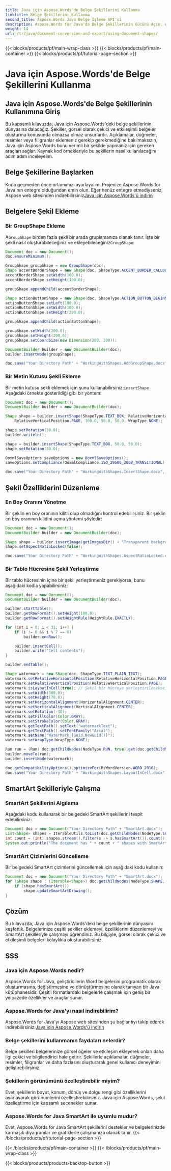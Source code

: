 ```yaml
---
title: Java için Aspose.Words'de Belge Şekillerini Kullanma
linktitle: Belge Şekillerini Kullanma
second_title: Aspose.Words Java Belge İşleme API'si
description: Aspose.Words for Java'da Belge Şekillerinin Gücünü Açın. Adım Adım Örneklerle Görsel Olarak İlgi Çekici Belgeler Oluşturmayı Öğrenin.
weight: 14
url: /tr/java/document-conversion-and-export/using-document-shapes/
---
```


{{< blocks/products/pf/main-wrap-class >}}
{{< blocks/products/pf/main-container >}}
{{< blocks/products/pf/tutorial-page-section >}}

# Java için Aspose.Words'de Belge Şekillerini Kullanma


## Java için Aspose.Words'de Belge Şekillerinin Kullanımına Giriş

Bu kapsamlı kılavuzda, Java için Aspose.Words'deki belge şekillerinin dünyasına dalacağız. Şekiller, görsel olarak çekici ve etkileşimli belgeler oluşturma konusunda olmazsa olmaz unsurlardır. Açıklamalar, düğmeler, resimler veya filigranlar eklemeniz gerekip gerekmediğine bakılmaksızın, Java için Aspose.Words bunu verimli bir şekilde yapmanız için gereken araçları sağlar. Kaynak kod örnekleriyle bu şekillerin nasıl kullanılacağını adım adım inceleyelim.

## Belge Şekillerine Başlarken

 Koda geçmeden önce ortamımızı ayarlayalım. Projenize Aspose.Words for Java'nın entegre olduğundan emin olun. Eğer henüz entegre etmediyseniz, Aspose web sitesinden indirebilirsiniz[Java için Aspose.Words'ü indirin](https://releases.aspose.com/words/java/)

## Belgelere Şekil Ekleme

### Bir GroupShape Ekleme

 A`GroupShape` birden fazla şekli bir arada gruplamanıza olanak tanır. İşte bir şekli nasıl oluşturabileceğiniz ve ekleyebileceğiniz`GroupShape`:

```java
Document doc = new Document();
doc.ensureMinimum();

GroupShape groupShape = new GroupShape(doc);
Shape accentBorderShape = new Shape(doc, ShapeType.ACCENT_BORDER_CALLOUT_1);
accentBorderShape.setWidth(100.0);
accentBorderShape.setHeight(100.0);

groupShape.appendChild(accentBorderShape);

Shape actionButtonShape = new Shape(doc, ShapeType.ACTION_BUTTON_BEGINNING);
actionButtonShape.setLeft(100.0);
actionButtonShape.setWidth(100.0);
actionButtonShape.setHeight(200.0);

groupShape.appendChild(actionButtonShape);

groupShape.setWidth(200.0);
groupShape.setHeight(200.0);
groupShape.setCoordSize(new Dimension(200, 200));

DocumentBuilder builder = new DocumentBuilder(doc);
builder.insertNode(groupShape);

doc.save("Your Directory Path" + "WorkingWithShapes.AddGroupShape.docx");
```

### Bir Metin Kutusu Şekli Ekleme

 Bir metin kutusu şekli eklemek için şunu kullanabilirsiniz:`insertShape` Aşağıdaki örnekte gösterildiği gibi bir yöntem:

```java
Document doc = new Document();
DocumentBuilder builder = new DocumentBuilder(doc);

Shape shape = builder.insertShape(ShapeType.TEXT_BOX, RelativeHorizontalPosition.PAGE, 100.0,
    RelativeVerticalPosition.PAGE, 100.0, 50.0, 50.0, WrapType.NONE);

shape.setRotation(30.0);
builder.writeln();

shape = builder.insertShape(ShapeType.TEXT_BOX, 50.0, 50.0);
shape.setRotation(30.0);

OoxmlSaveOptions saveOptions = new OoxmlSaveOptions();
saveOptions.setCompliance(OoxmlCompliance.ISO_29500_2008_TRANSITIONAL);

doc.save("Your Directory Path" + "WorkingWithShapes.InsertShape.docx", saveOptions);
```

## Şekil Özelliklerini Düzenleme

### En Boy Oranını Yönetme

Bir şeklin en boy oranının kilitli olup olmadığını kontrol edebilirsiniz. Bir şeklin en boy oranının kilidini açma yöntemi şöyledir:

```java
Document doc = new Document();
DocumentBuilder builder = new DocumentBuilder(doc);

Shape shape = builder.insertImage(getImagesDir() + "Transparent background logo.png");
shape.setAspectRatioLocked(false);

doc.save("Your Directory Path" + "WorkingWithShapes.AspectRatioLocked.docx");
```

### Bir Tablo Hücresine Şekil Yerleştirme

Bir tablo hücresinin içine bir şekil yerleştirmeniz gerekiyorsa, bunu aşağıdaki kodla yapabilirsiniz:

```java
Document doc = new Document();
DocumentBuilder builder = new DocumentBuilder(doc);

builder.startTable();
builder.getRowFormat().setHeight(100.0);
builder.getRowFormat().setHeightRule(HeightRule.EXACTLY);

for (int i = 0; i < 31; i++) {
    if (i != 0 && i % 7 == 0)
        builder.endRow();

    builder.insertCell();
    builder.write("Cell contents");
}

builder.endTable();

Shape watermark = new Shape(doc, ShapeType.TEXT_PLAIN_TEXT);
watermark.setRelativeHorizontalPosition(RelativeHorizontalPosition.PAGE);
watermark.setRelativeVerticalPosition(RelativeVerticalPosition.PAGE);
watermark.isLayoutInCell(true); // Şekil bir hücreye yerleştirilecekse, onu tablo hücresinin dışında görüntüle.
watermark.setWidth(300.0);
watermark.setHeight(70.0);
watermark.setHorizontalAlignment(HorizontalAlignment.CENTER);
watermark.setVerticalAlignment(VerticalAlignment.CENTER);
watermark.setRotation(-40);
watermark.setFillColor(Color.GRAY);
watermark.setStrokeColor(Color.GRAY);
watermark.getTextPath().setText("watermarkText");
watermark.getTextPath().setFontFamily("Arial");
watermark.setName("WaterMark_{Guid.NewGuid()}");
watermark.setWrapType(WrapType.NONE);

Run run = (Run) doc.getChildNodes(NodeType.RUN, true).get(doc.getChildNodes(NodeType.RUN, true).getCount() - 1);
builder.moveTo(run);
builder.insertNode(watermark);

doc.getCompatibilityOptions().optimizeFor(MsWordVersion.WORD_2010);
doc.save("Your Directory Path" + "WorkingWithShapes.LayoutInCell.docx");
```

## SmartArt Şekilleriyle Çalışma

### SmartArt Şekillerini Algılama

Aşağıdaki kodu kullanarak bir belgedeki SmartArt şekillerini tespit edebilirsiniz:

```java
Document doc = new Document("Your Directory Path" + "SmartArt.docx");
List<Shape> shapes = IterableUtils.toList(doc.getChildNodes(NodeType.SHAPE, true));
int count = (int) shapes.stream().filter(s -> s.hasSmartArt()).count();
System.out.println("The document has " + count + " shapes with SmartArt.");
```

### SmartArt Çizimlerini Güncelleme

Bir belgedeki SmartArt çizimlerini güncellemek için aşağıdaki kodu kullanın:

```java
Document doc = new Document("Your Directory Path" + "SmartArt.docx");
for (Shape shape : (Iterable<Shape>) doc.getChildNodes(NodeType.SHAPE, true)) {
    if (shape.hasSmartArt())
        shape.updateSmartArtDrawing();
}
```

## Çözüm

Bu kılavuzda, Java için Aspose.Words'deki belge şekillerinin dünyasını keşfettik. Belgelerinize çeşitli şekiller eklemeyi, özelliklerini düzenlemeyi ve SmartArt şekilleriyle çalışmayı öğrendiniz. Bu bilgiyle, görsel olarak çekici ve etkileşimli belgeleri kolaylıkla oluşturabilirsiniz.

## SSS

### Java için Aspose.Words nedir?

Aspose.Words for Java, geliştiricilerin Word belgelerini programatik olarak oluşturmasına, değiştirmesine ve dönüştürmesine olanak tanıyan bir Java kütüphanesidir. Çeşitli formatlardaki belgelerle çalışmak için geniş bir yelpazede özellikler ve araçlar sunar.

### Aspose.Words for Java'yı nasıl indirebilirim?

 Aspose.Words for Java'yı Aspose web sitesinden şu bağlantıyı takip ederek indirebilirsiniz:[Java için Aspose.Words'ü indirin](https://releases.aspose.com/words/java/)

### Belge şekillerini kullanmanın faydaları nelerdir?

Belge şekilleri belgelerinize görsel öğeler ve etkileşim ekleyerek onları daha ilgi çekici ve bilgilendirici hale getirir. Şekillerle açıklamalar, düğmeler, resimler, filigranlar ve daha fazlasını oluşturarak genel kullanıcı deneyimini geliştirebilirsiniz.

### Şekillerin görünümünü özelleştirebilir miyim?

Evet, şekillerin boyut, konum, dönüş ve dolgu rengi gibi özelliklerini ayarlayarak görünümlerini özelleştirebilirsiniz. Java için Aspose.Words, şekil özelleştirme için kapsamlı seçenekler sunar.

### Aspose.Words for Java SmartArt ile uyumlu mudur?

Evet, Aspose.Words for Java SmartArt şekillerini destekler ve belgelerinizde karmaşık diyagramlar ve grafiklerle çalışmanıza olanak tanır.
{{< /blocks/products/pf/tutorial-page-section >}}

{{< /blocks/products/pf/main-container >}}
{{< /blocks/products/pf/main-wrap-class >}}

{{< blocks/products/products-backtop-button >}}

